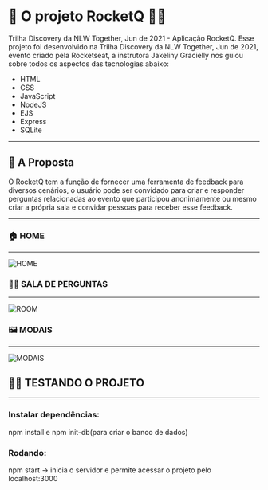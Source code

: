 # :rocket: O projeto RocketQ :man_astronaut:

Trilha Discovery da NLW Together, Jun de 2021 - Aplicação RocketQ.
Esse projeto foi desenvolvido na Trilha Discovery da NLW Together, Jun de 2021, evento criado pela Rocketseat, a instrutora Jakeliny Gracielly nos guiou sobre todos os aspectos das tecnologias abaixo:

- HTML
- CSS
- JavaScript
- NodeJS
- EJS
- Express
- SQLite

<hr>

## :open_book: A Proposta

O RocketQ tem a função de fornecer uma ferramenta de feedback para diversos cenários, o usuário pode ser convidado para criar e responder perguntas relacionadas ao evento que participou anonimamente ou mesmo criar a própria sala e convidar pessoas para receber esse feedback.

<hr>


### :house: HOME

<hr>

![HOME](https://i2.paste.pics/CYW6D.png)

### :ok_man: SALA DE PERGUNTAS

<hr>

![ROOM](https://i2.paste.pics/CYW73.png)

### 🖼️ MODAIS

<hr>

![MODAIS](https://i2.paste.pics/CYW8W.png)

## :man_astronaut: TESTANDO O PROJETO

<hr>

### Instalar dependências:

npm install e npm init-db(para criar o banco de dados)

### Rodando:

npm start -> inicia o servidor e permite acessar o projeto pelo localhost:3000
